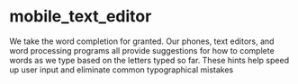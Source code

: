 # mobile_text_editor
We take the word completion for granted. Our phones, text editors, and word processing programs all provide suggestions for how to complete words as we type based on the letters typed so far. These hints help speed up user input and eliminate common typographical mistakes 
